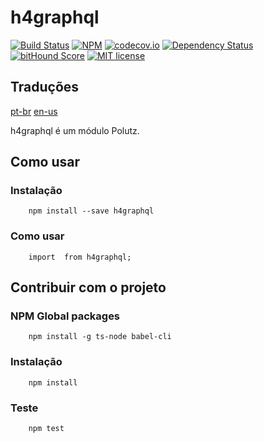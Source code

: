 # h4graphql

[![Build Status](https://travis-ci.org/alanmarcell/h4graphql.svg)](https://travis-ci.org/alanmarcell/h4graphql)
[![NPM](https://img.shields.io/npm/v/h4graphql.svg)](https://www.npmjs.com/package/h4graphql)
[![codecov.io](http://codecov.io/github/alanmarcell/h4graphql/coverage.svg)](http://codecov.io/github/alanmarcell/h4graphql)
[![Dependency Status](https://gemnasium.com/alanmarcell/h4graphql.svg)](https://gemnasium.com/alanmarcell/h4graphql)
[![bitHound Score](https://www.bithound.io/github/gotwarlost/istanbul/badges/score.svg)](https://www.bithound.io/github/alanmarcell/h4graphql)
[![MIT license](http://img.shields.io/badge/license-MIT-brightgreen.svg)](http://opensource.org/licenses/MIT)

## Traduções
[pt-br](https://github.com/alanmarcell/h4server/blob/master/README.pt-br.md)
[en-us](https://github.com/alanmarcell/h4server/blob/master/README.md)

h4graphql é um módulo Polutz.


## Como usar

### Instalação
```
    npm install --save h4graphql
```

### Como usar
```
    import  from h4graphql;

```


## Contribuir com o projeto

### NPM Global packages
```
    npm install -g ts-node babel-cli
```

### Instalação
```
    npm install   
```

### Teste
```
    npm test
```
